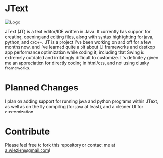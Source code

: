 # JText


![Logo](https://github.com/zlex7/JTextEdit/blob/master/images/JT.png)


JText (JT) is a text editor/IDE written in Java. It currently has support for creating, opening and editing files, along with syntax highlighting for java, python, and c/c++. JT is a project I've been working on and off for a few months now, and I've learned quite a bit about UI frameworks and destkop app performance optimization while coding it, including that Swing is extremely outdated and irritatingly difficult to customize. It's definitely given me an appreciation for directly coding in html/css, and not using clunky frameworks. 

# Planned Changes

I plan on adding support for running java and python programs within JText, as well as on the fly compiling (for java at least), and a cleaner UI for customization.

# Contribute

Please feel free to fork this repository or contact me at a.wlezien@gmail.com!
